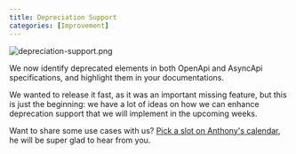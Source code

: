 ```yaml
---
title: Depreciation Support
categories: [Improvement]
---
```


![depreciation-support.png](/images/updates/depreciation-support.png)

We now identify deprecated elements in both OpenApi and AsyncApi specifications, and highlight them in your documentations.

We wanted to release it fast, as it was an important missing feature, but this is just the beginning: we have a lot of ideas on how we can enhance deprecation support that we will implement in the upcoming weeks.

Want to share some use cases with us? [Pick a slot on Anthony's calendar](https://calendly.com/bump-anthony/30-min-meeting), he will be super glad to hear from you.

